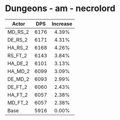 # Dungeons - am - necrolord
| Actor | DPS | Increase |
|---|:---:|:---:|
|MD_RS_2|6176|4.39%|
|DE_RS_2|6171|4.31%|
|HA_RS_2|6168|4.26%|
|RS_FT_2|6143|3.84%|
|HA_DE_2|6101|3.13%|
|HA_MD_2|6099|3.09%|
|DE_MD_2|6093|2.99%|
|DE_FT_2|6060|2.43%|
|HA_FT_2|6057|2.38%|
|MD_FT_2|6057|2.38%|
|Base|5916|0.00%|
